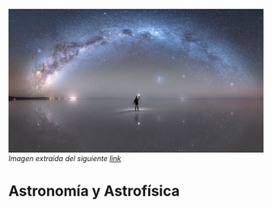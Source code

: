 ---
---

![](img/astronomy/galaxy.jpeg)
*Imagen extraída del siguiente [link](https://www.bbc.com/portuguese/internacional-50274440)*
# **Astronomía y Astrofísica**